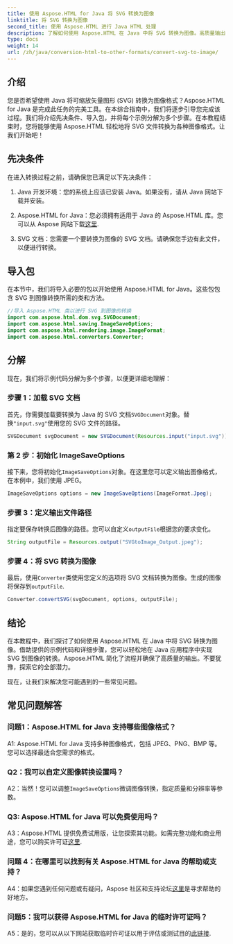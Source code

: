 ```yaml
---
title: 使用 Aspose.HTML for Java 将 SVG 转换为图像
linktitle: 将 SVG 转换为图像
second_title: 使用 Aspose.HTML 进行 Java HTML 处理
description: 了解如何使用 Aspose.HTML 在 Java 中将 SVG 转换为图像。高质量输出的综合指南。
type: docs
weight: 14
url: /zh/java/conversion-html-to-other-formats/convert-svg-to-image/
---
```

## 介绍

您是否希望使用 Java 将可缩放矢量图形 (SVG) 转换为图像格式？Aspose.HTML for Java 是完成此任务的完美工具。在本综合指南中，我们将逐步引导您完成该过程。我们将介绍先决条件、导入包，并将每个示例分解为多个步骤。在本教程结束时，您将能够使用 Aspose.HTML 轻松地将 SVG 文件转换为各种图像格式。让我们开始吧！

## 先决条件

在进入转换过程之前，请确保您已满足以下先决条件：

1. Java 开发环境：您的系统上应该已安装 Java。如果没有，请从 Java 网站下载并安装。

2.  Aspose.HTML for Java：您必须拥有适用于 Java 的 Aspose.HTML 库。您可以从 Aspose 网站下载[这里](https://releases.aspose.com/html/java/).

3. SVG 文档：您需要一个要转换为图像的 SVG 文档。请确保您手边有此文件，以便进行转换。

## 导入包

在本节中，我们将导入必要的包以开始使用 Aspose.HTML for Java。这些包包含 SVG 到图像转换所需的类和方法。

```java
//导入 Aspose.HTML 类以进行 SVG 到图像的转换
import com.aspose.html.dom.svg.SVGDocument;
import com.aspose.html.saving.ImageSaveOptions;
import com.aspose.html.rendering.image.ImageFormat;
import com.aspose.html.converters.Converter;
```

## 分解 

现在，我们将示例代码分解为多个步骤，以便更详细地理解：

### 步骤 1：加载 SVG 文档

首先，你需要加载要转换为 Java 的 SVG 文档`SVGDocument`对象。替换`"input.svg"`使用您的 SVG 文件的路径。

```java
SVGDocument svgDocument = new SVGDocument(Resources.input("input.svg"));
```

### 第 2 步：初始化 ImageSaveOptions

接下来，您将初始化`ImageSaveOptions`对象。在这里您可以定义输出图像格式，在本例中，我们使用 JPEG。

```java
ImageSaveOptions options = new ImageSaveOptions(ImageFormat.Jpeg);
```

### 步骤 3：定义输出文件路径

指定要保存转换后图像的路径。您可以自定义`outputFile`根据您的要求变化。

```java
String outputFile = Resources.output("SVGtoImage_Output.jpeg");
```

### 步骤 4：将 SVG 转换为图像

最后，使用`Converter`类使用您定义的选项将 SVG 文档转换为图像。生成的图像将保存到`outputFile`.

```java
Converter.convertSVG(svgDocument, options, outputFile);
```

## 结论

在本教程中，我们探讨了如何使用 Aspose.HTML 在 Java 中将 SVG 转换为图像。借助提供的示例代码和详细步骤，您可以轻松地在 Java 应用程序中实现 SVG 到图像的转换。Aspose.HTML 简化了流程并确保了高质量的输出。不要犹豫，探索它的全部潜力。

现在，让我们来解决您可能遇到的一些常见问题。

## 常见问题解答

### 问题1：Aspose.HTML for Java 支持哪些图像格式？

A1: Aspose.HTML for Java 支持多种图像格式，包括 JPEG、PNG、BMP 等。您可以选择最适合您需求的格式。

### Q2：我可以自定义图像转换设置吗？

 A2：当然！您可以调整`ImageSaveOptions`微调图像转换，指定质量和分辨率等参数。

### Q3: Aspose.HTML for Java 可以免费使用吗？

A3：Aspose.HTML 提供免费试用版，让您探索其功能。如需完整功能和商业用途，您可以购买许可证[这里](https://purchase.aspose.com/buy).

### 问题 4：在哪里可以找到有关 Aspose.HTML for Java 的帮助或支持？

 A4：如果您遇到任何问题或有疑问，Aspose 社区和支持论坛[这里](https://forum.aspose.com/)是寻求帮助的好地方。

### 问题5：我可以获得 Aspose.HTML for Java 的临时许可证吗？

 A5：是的，您可以从以下网站获取临时许可证以用于评估或测试目的[此链接](https://purchase.aspose.com/temporary-license/).